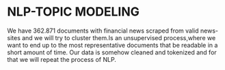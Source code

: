 # NLP-TOPIC MODELING

We have 362.871 documents with financial news scraped from valid news-sites and we will try to cluster them.Is an unsupervised process,where we want to end up to the most representative documents that be readable in a short amount of time.
Our data is somehow cleaned and tokenized and for that we will repeat the process of NLP.
